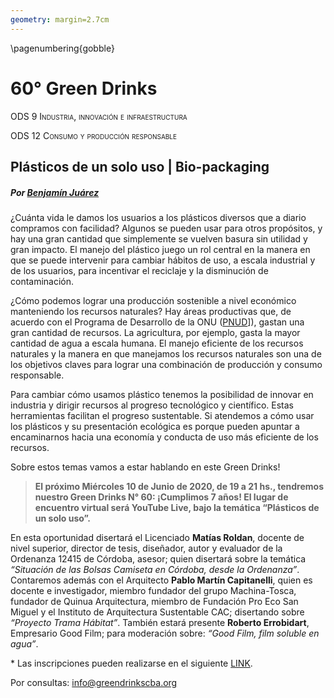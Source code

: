 ```yaml
---
geometry: margin=2.7cm
---
```


\pagenumbering{gobble}

# 60° Green Drinks 

<span style="font-variant:small-caps;">ODS 9 Industria, innovación e infraestructura</span>

<span style="font-variant:small-caps;">ODS 12 Consumo y producción responsable</span>

## Plásticos de un solo uso | Bio-packaging 

##### Por [Benjamín Juárez](benjaminjuarezarlt@greendrinkscba.org)

¿Cuánta vida le damos los usuarios a los plásticos diversos que a diario compramos con facilidad? Algunos se pueden usar para otros propósitos, y hay una gran cantidad que simplemente se vuelven basura sin utilidad y gran impacto. El manejo del plástico juego un rol central en la manera en que se puede intervenir para cambiar hábitos de uso, a escala industrial y de los usuarios, para incentivar el reciclaje y la disminución de contaminación.

¿Cómo podemos lograr una producción sostenible a nivel económico manteniendo los recursos naturales? Hay áreas productivas que, de acuerdo con el Programa de Desarrollo de la ONU ([PNUD](https://www.undp.org/content/undp/en/home/sustainable-development-goals/goal-12-responsible-consumption-and-production.html)]), gastan una gran cantidad de recursos. La agricultura, por ejemplo, gasta la mayor cantidad de agua a escala humana. El manejo eficiente de los recursos naturales y la manera en que manejamos los recursos naturales son una de los objetivos claves para lograr una combinación de producción y consumo responsable.

Para cambiar cómo usamos plástico tenemos la posibilidad de innovar en industria y dirigir recursos al progreso tecnológico y científico. Estas herramientas facilitan el progreso sustentable. Si atendemos a cómo usar los plásticos y su presentación ecológica es porque pueden apuntar a encaminarnos hacia una economía y conducta de uso más eficiente de los recursos.

Sobre estos temas vamos a estar hablando en este Green Drinks!

> **El próximo Miércoles 10 de Junio de 2020, de 19 a 21 hs., tendremos nuestro Green Drinks N° 60: ¡Cumplimos 7 años! El lugar de encuentro virtual será YouTube Live, bajo la temática “Plásticos de un solo uso”.**

En esta oportunidad disertará
el Licenciado **Matías Roldan**, docente de nivel superior, director de tesis, diseñador, autor y evaluador de la Ordenanza 12415 de Córdoba, asesor;
quien disertará sobre la temática *“Situación de las Bolsas Camiseta en Córdoba, desde la Ordenanza”*.
Contaremos además con
el Arquitecto **Pablo Martín Capitanelli**, quien es
docente e investigador, miembro fundador del grupo Machina-Tosca, fundador de Quinua Arquitectura, miembro de Fundación Pro Eco San Miguel y el Instituto de Arquitectura Sustentable CAC; 
disertando sobre *“Proyecto Trama Hábitat”*.
También estará presente 
**Roberto Errobidart**, Empresario Good Film;
para moderación sobre: *“Good Film, film soluble en agua”*.

\* Las inscripciones pueden realizarse en el siguiente [LINK](https://plasticodeunsolouso.eventbrite.com.ar).

Por consultas: [info@greendrinkscba.org](info@greendrinkscba.org)
